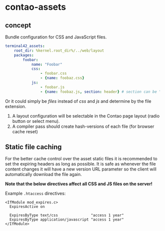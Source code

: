# contao-assets

## concept

Bundle configuration for CSS and JavaScript files.

```yml
terminal42_assets:
    root_dir: %kernel.root_dir%/../web/layout
    packages:
        foobar:
            name: "Foobar"
            css:
                - foobar.css
                - {name: foobaz.css}
            js:
                - foobar.js
                - {name: foobaz.js, section: header} # section can be "header" or "footer"
```

Or it could simply be *files* instead of *css* and *js* and determine by the file extension.
    
1. A layout configuration will be selectable in the Contao page layout (radio button or select menu).
2. A compiler pass should create hash-versions of each file (for browser cache reset)

## Static file caching

For the better cache control over the asset static files it is recommended to set the expiring headers as long
as possible. It is safe as whenever the file content changes it will have a new version URL parameter so the client
will automatically download the file again.

**Note that the below directives affect all CSS and JS files on the server!**

Example `.htaccess` directives:

```htaccess
<IfModule mod_expires.c>
  ExpiresActive on
  
  ExpiresByType text/css               "access 1 year"
  ExpiresByType application/javascript "access 1 year"
</IfModule>
```
